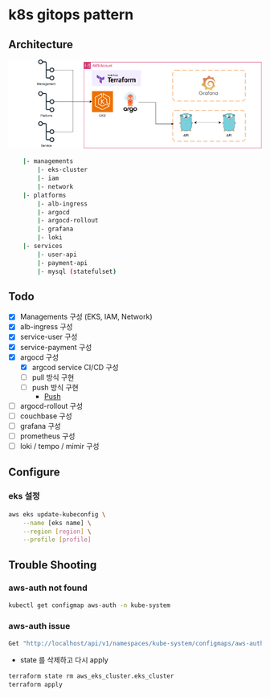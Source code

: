 # k8s gitops pattern

## Architecture

![todo](./public/toto.png)

```sh
    |- managements
        |- eks-cluster
        |- iam
        |- network
    |- platforms
        |- alb-ingress
        |- argocd
        |- argocd-rollout
        |- grafana
        |- loki
    |- services
        |- user-api
        |- payment-api
        |- mysql (statefulset)
```

## Todo

- [x] Managements 구성 (EKS, IAM, Network)
- [x] alb-ingress 구성
- [x] service-user 구성
- [x] service-payment 구성
- [x] argocd 구성
     - [x] argcod service CI/CD 구성
     - [ ] pull 방식 구현
     - [ ] push 방식 구현
        - <a href="https://github.com/youyoungnam/kubernetes-implement/tree/main/ArgoCD/ArgoCD_optimization?trk=feed-detail_comments-list_comment-text"> Push </a>
- [ ] argocd-rollout 구성
- [ ] couchbase 구성
- [ ] grafana 구성
- [ ] prometheus 구성
- [ ] loki / tempo / mimir 구성

## Configure

### eks 설정

```sh
aws eks update-kubeconfig \
    --name [eks name] \
    --region [region] \
    --profile [profile]
```

## Trouble Shooting

### aws-auth not found

```sh
kubectl get configmap aws-auth -n kube-system
```

### aws-auth issue

```sh
Get "http://localhost/api/v1/namespaces/kube-system/configmaps/aws-auth": dial tcp [::1]:80: connect: connection refused
```

- state 를 삭제하고 다시 apply

```sh
terraform state rm aws_eks_cluster.eks_cluster
terraform apply
```
